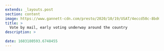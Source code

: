 ```yaml
--- 
extends: _layouts.post 
section: content 
image: https://www.gannett-cdn.com/presto/2020/10/19/USAT/4eccd50c-8bd6-4ed3-accc-f1a6928f731a-GTY_1281114215.jpg?crop=2999%2C1687%2Cx1%2Cy268&width=1200 
title: > 
  Vote by mail, early voting underway around the country 
description: > 
   
date: 1603180593.6748455 
--- 
```

